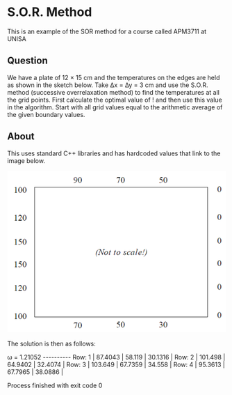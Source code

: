 # S.O.R. Method
This is an example of the SOR method for a course called APM3711 at UNISA

## Question 
We have a plate of 12 × 15 cm and the temperatures on the edges are held as shown in the sketch below. Take ∆x = ∆y = 3 cm and use the S.O.R. method (successive overrelaxation method) to find the temperatures at all the grid points. First calculate the optimal value of ! and then use this value in the algorithm. Start with all grid values equal to the arithmetic average of the given boundary values.

## About  
This uses standard C++ libraries and has hardcoded values that link to the image below.

![SOR Example](https://github.com/GrahamCHill/SOR_Method/blob/main/SOR_Data.png)

The solution is then as follows:  

ω = 1.21052
--*--*--*--*--
Row: 1 | 87.4043 | 58.119 | 30.1316 |
Row: 2 | 101.498 | 64.9402 | 32.4074 |
Row: 3 | 103.649 | 67.7359 | 34.558 |
Row: 4 | 95.3613 | 67.7965 | 38.0886 |

Process finished with exit code 0
